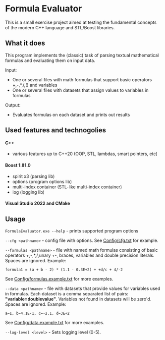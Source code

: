 # Formula Evaluator
This is a small exercise project aimed at testing the fundamental concepts of the modern C++ language and STL/Boost libraries.

## What it does
This program implements the (classic) task of parsing textual mathematical formulas and evaluating them on input data.

Input: 
- One or several files with math formulas that support basic operators +,-,*,/,() and variables
- One or several files with datasets that assign values to variables in formulas

Output:
- Evaluates formulas on each dataset and prints out results

## Used features and technogolies

#### C++
- various features up to C++20 (OOP, STL, lambdas, smart pointers, etc)

#### Boost 1.81.0
- spirit x3 (parsing lib)
- options (program options lib)
- multi-index container (STL-like multi-index container)
- log (logging lib)

#### Visual Studio 2022 and CMake

## Usage
`FormulaEvaluator.exe --help` - prints supported program options

`--cfg <pathname>` - config file with options. See [Config/cfg.txt](Config/cfg.txt) for example.

`--formulas <pathname>` - file with named math formulas consisting of basic operators +,-,*,/,unary +-, braces, variables and double precision literals.
Spaces are ignored.
Example:
```
formula1 = (a + b - 2) * (1.1 - 0.3E+2) + +d/c + 4/-2
```
See [Config/formulas.example.txt](Config/formulas.example.txt) for more examples.

`--data <pathname>` - file with datasets that provide values for variables used in formulas. 
Each dataset is a comma separated list of pairs: **"variable=doublevalue"**.
Variables not found in datasets will be zero'd.
Spaces are ignored.
Example:
```
a=1, b=4.1E-1, c=-2.1, d=3E+2
```
See [Config/data.example.txt](Config/data.example.txt) for more examples.

`--log-level <level>` - Sets logging level (0-5).


